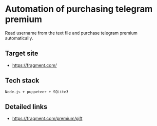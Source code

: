 # Automation of purchasing telegram premium

Read username from the text file and purchase telegram premium automatically.

## Target site
- https://fragment.com/

## Tech stack
    Node.js + puppeteer + SQLite3

## Detailed links
- https://fragment.com/premium/gift